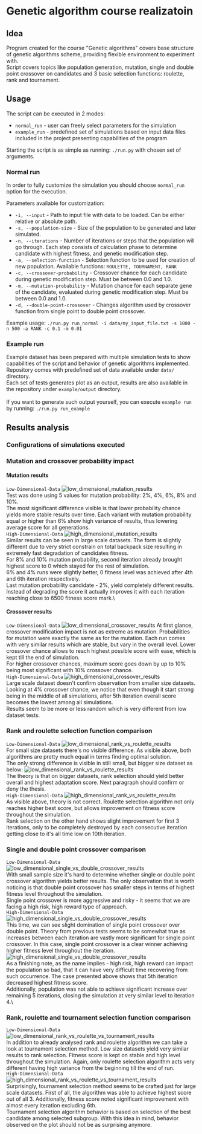 
# Genetic algorithm course realizatoin
## Idea
Program created for the course "Genetic algorithms" covers base structure of genetic algorithms scheme, providing flexible environment to experiment with.\
Script covers topics like population generation, mutation, single and double point crossover on candidates and 3 basic selection functions: roulette, rank and tournament.

## Usage
The script can be executed in 2 modes:
* `normal_run` - user can freely select parameters for the simulation
* `example_run` - predefined set of simulations based on input data files included in the project presenting capabilities of the program

Starting the script is as simple as running: `./run.py` with chosen set of arguments.
### Normal run
In order to fully customize the simulation you should choose `normal_run` option for the execution.

Parameters available for customization:
* `-i, --input` - Path to input file with data to be loaded. Can be either relative or absolute path.
* `-s, --population-size` - Size of the population to be generated and later simulated.
* `-n, --iterations` - Number of iterations or steps that the population will go through. Each step consists of calculation phase to determine candidate with highest fitness, and genetic modification step.
* `-a, --selection-function` - Selection function to be used for creation of new population. Available functions: `ROULETTE, TOURNAMENT, RANK`
* `-c, --crossover-probability` - Crossover chance for each candidate during genetic modification step. Must be between 0.0 and 1.0.
* `-m, --mutation-probability` - Mutation chance for each separate gene of the candidate, evaluated during genetic modification step. Must be between 0.0 and 1.0.
* `-d, --double-point-crossover` - Changes algorithm used by crossover function from single point to double point crossover.

Example usage: `./run.py run_normal -i data/my_input_file.txt -s 1000 -n 500 -a RANK -c 0.1 -m 0.01` 

### Example run
Example dataset has been prepared with multiple simulation tests to show capabilities of the script and behavior of genetic algorithms implemented.\
Repository comes with predefined set of data available under `data/` directory.\
Each set of tests generates plot as an output, results are also available in the repository under `example/output` directory.\
\
If you want to generate such output yourself, you can execute `example run` by running: `./run.py run_example`

## Results analysis
### Configurations of simulations executed
### Mutation and crossover probability impact
#### Mutation results
`Low-Dimensional-Data`
![low_dimensional_mutation_results](example/output/mutation_crossover/mutation/low_dimensional/file_1_results.png)
\
Test was done using 5 values for mutation probability: 2%, 4%, 6%, 8% and 10%.\
The most significant difference visible is that lower probability chance yields more stable results over time. Each variant with mutation probability equal or higher than 6% show high variance of results, thus lowering average score for all generations.\
`High-Dimensional-Data`
![high_dimensional_mutation_results](example/output/mutation_crossover/mutation/high_dimensional/file_5_results.png)
\
Similar results can be seen in large scale datasets. The form is slightly different due to very strict constrain on total backpack size resulting in extremely fast degradation of candidates fitness.\
For 8% and 10% mutation probability, second iteration already brought highest score to 0 which stayed for the rest of simulation.\
6% and 4% runs were slightly better, 0 fitness level was achieved after 4th and 6th iteration respectively.\
Last mutation probability candidate - 2%, yield completely different results. Instead of degrading the score it actually improves it with each iteration reaching close to 6500 fitness score mark.\
#### Crossover results
`Low-Dimensional-Data`
![low_dimensional_crossover_results](example/output/mutation_crossover/crossover/low_dimensional/file_1_results.png)
At first glance, crossover modification impact is not as extreme as mutation. Probabilities for mutation were exactly the same as for the mutation.
Each run comes with very similar results which are stable, but vary in the overall level.
Lower crossover chance allows to reach highest possible score with ease, which is kept till the end of simulation.\
For higher crossover chances, maximum score goes down by up to 10% being most significant with 10% crossover chance. \
`High-Dimensional-Data`
![high_dimensional_crossover_results](example/output/mutation_crossover/crossover/high_dimensional/file_9_results.png)
\
Large scale dataset doesn't confirm observation from smaller size datasets.\
Looking at 4% crossover chance, we notice that even though it start strong being in the middle of all simulations, after 5th iteration overall score becomes the lowest among all simulations.\
Results seem to be more or less random which is very different from low dataset tests. 
### Rank and roulette selection function comparison
`Low-Dimensional-Data`
![low_dimensional_rank_vs_roulette_results](example/output/rank_vs_roulette/low_dimensional/file_1_results.png)
\
For small size datasets there's no visible difference. As visible above, both algorithms are pretty much equal in terms finding optimal solution.\
The only strong difference is visible in still small, but bigger size dataset as below:
![low_dimensional_rank_vs_roulette_results](example/output/rank_vs_roulette/low_dimensional/file_2_results.png)
\
The theory is that on bigger datasets, rank selection should yield better overall and highest adaptation score. Next paragraph should confirm or deny the thesis.\
`High-Dimensional-Data`
![high_dimensional_rank_vs_roulette_results](example/output/rank_vs_roulette/high_dimensional/file_5_results.png)
\
As visible above, theory is not correct. Roulette selection algorithm not only reaches higher best score, but allows improvement on fitness score throughout the simulation.\
Rank selection on the other hand shows slight improvement for first 3 iterations, only to be completely destroyed by each consecutive iteration getting close to it's all time low on 10th iteration.
### Single and double point crossover comparison
`Low-Dimensional-Data`
![low_dimensional_single_vs_double_crossover_results](example/output/single_vs_double_point_crossover/low_dimensional/file_1_results.png)
\
With small sample size it's hard to determine whether single or double point crossover algorithm yields better results. The only observation that is worth noticing is that double point crossover has smaller steps in terms of highest fitness level throughout the simulation. \
Single point crossover is more aggressive and risky - it seems that we are facing a high risk, high reward type of approach.\
`High-Dimensional-Data`
![high_dimensional_single_vs_double_crossover_results](example/output/single_vs_double_point_crossover/high_dimensional/file_5_results.png)
\
This time, we can see slight domination of single point crossover over double point. Theory from previous tests seems to be somewhat true as increases between each iteration are vastly more significant for single point crossover. In this case, single point crossover is a clear winner achieving higher fitness level throughout the iteration.
![high_dimensional_single_vs_double_crossover_results](example/output/single_vs_double_point_crossover/high_dimensional/file_9_results.png)
\
As a finishing note, as the name implies - high risk, high reward can impact the population so bad, that it can have very difficult time recovering from such occurrence. The case presented above shows that 5th iteration decreased highest fitness score.\
Additionally, population was not able to achieve significant increase over remaining 5 iterations, closing the simulation at very similar level to iteration 4.\
### Rank, roulette and tournament selection function comparison
`Low-Dimensional-Data`![low_dimensional_rank_vs_roulette_vs_tournament_results](example/output/rank_vs_roulette_vs_tournament/low_dimensional/file_2_results.png)
\
In addition to already analysed rank and roulette algorithm we can take a look at tournament selection method. Low size datasets yield very similar results to rank selection. Fitness score is kept on stable and high level throughout the simulation. Again, only roulette selection algorithm acts very different having high variance from the beginning till the end of run.\
`High-Dimensional-Data`
![high_dimensional_rank_vs_roulette_vs_tournament_results](example/output/rank_vs_roulette_vs_tournament/high_dimensional/file_5_results.png)
\
Surprisingly, tournament selection method seems to be crafted just for large scale datasets. First of all, the algorithm was able to achieve highest score out of all 3. Additionally, fitness score noted significant improvement with almost every iteration excluding 6th.\
Tournament selection algorithm behavior is based on selection of the best candidate among selected subgroup. With this idea in mind, behavior observed on the plot should not be as surprising anymore.
